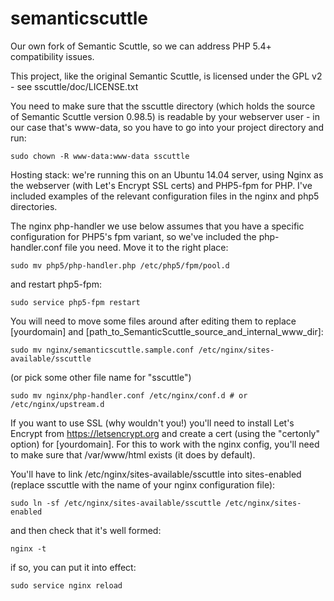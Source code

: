 # semanticscuttle
Our own fork of Semantic Scuttle, so we can address PHP 5.4+ compatibility issues.

This project, like the original Semantic Scuttle, is licensed under the GPL v2 - see sscuttle/doc/LICENSE.txt

You need to make sure that the sscuttle directory (which holds the source of Semantic Scuttle version 0.98.5) is readable by your webserver user - in our case that's www-data, so you have to go into your project directory and run:

`sudo chown -R www-data:www-data sscuttle`

Hosting stack: we're running this on an Ubuntu 14.04 server, using Nginx as the webserver (with Let's Encrypt SSL certs) and PHP5-fpm for PHP. I've included examples of the relevant configuration files in the nginx and php5 directories. 

The nginx php-handler we use below assumes that you have a specific configuration for PHP5's fpm variant, so we've included the php-handler.conf file you need. Move it to the right place:

`sudo mv php5/php-handler.php /etc/php5/fpm/pool.d`

and restart php5-fpm:

`sudo service php5-fpm restart`

You will need to move some files around after editing them to replace [yourdomain] and [path_to_SemanticScuttle_source_and_internal_www_dir]:

`sudo mv nginx/semanticscuttle.sample.conf /etc/nginx/sites-available/sscuttle`

(or pick some other file name for "sscuttle")

`sudo mv nginx/php-handler.conf /etc/nginx/conf.d # or /etc/nginx/upstream.d`

If you want to use SSL (why wouldn't you!) you'll need to install Let's Encrypt from https://letsencrypt.org and create a cert (using the "certonly" option) for [yourdomain]. For this to work with the nginx config, you'll need to make sure that /var/www/html exists (it does by default).

You'll have to link /etc/nginx/sites-available/sscuttle into sites-enabled (replace sscuttle with the name of your nginx configuration file):

`sudo ln -sf /etc/nginx/sites-available/sscuttle /etc/nginx/sites-enabled`

and then check that it's well formed:

`nginx -t`

if so, you can put it into effect:

`sudo service nginx reload`
